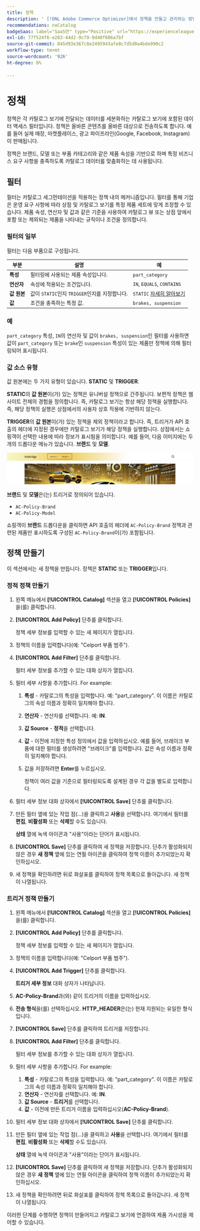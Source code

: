 ```yaml
---
title: 정책
description: ' [!DNL Adobe Commerce Optimizer]에서 정책을 만들고 관리하는 방법을 알아봅니다.'
recommendations: noCatalog
badgeSaas: label="SaaS만" type="Positive" url="https://experienceleague.adobe.com/en/docs/commerce/user-guides/product-solutions" tooltip="Adobe Commerce as a Cloud Service 및 Adobe Commerce Optimizer 프로젝트에만 적용됩니다(Adobe 관리 SaaS 인프라)."
exl-id: 77f524f6-e283-44d2-9c79-9d40f686a7bf
source-git-commit: 845d93e367c8e2495943afe8c7d5d0a4bde990c2
workflow-type: tm+mt
source-wordcount: '926'
ht-degree: 0%

---
```


# 정책

정책은 각 카탈로그 보기에 전달되는 데이터를 세분화하는 카탈로그 보기에 포함된 데이터 액세스 필터입니다. 정책은 올바른 콘텐츠를 올바른 대상으로 전송하도록 합니다. 예를 들어 실제 매장, 마켓플레이스, 광고 파이프라인(Google, Facebook, Instagram)이 판매됩니다.

정책은 브랜드, 모델 또는 부품 카테고리와 같은 제품 속성을 기반으로 하며 특정 비즈니스 요구 사항을 충족하도록 카탈로그 데이터를 맞춤화하는 데 사용됩니다. &#x200B;

## 필터

필터는 카탈로그 세그먼테이션을 적용하는 정책 내의 메커니즘입니다. 필터를 통해 기업은 운영 요구 사항에 따라 상점 및 카탈로그 보기를 특정 제품 세트에 맞게 조정할 수 있습니다. 제품 속성, 연산자 및 값과 같은 기준을 사용하여 카탈로그 뷰 또는 상점 앞에서 포함 또는 제외되는 제품을 나타내는 규칙이나 조건을 정의합니다.

### 필터의 일부

필터는 다음 부품으로 구성됩니다.

| 부분 | 설명 | 예 |
|---|---|---|
| **특성** | 필터링에 사용되는 제품 속성입니다. | `part_category` |
| **연산자** | 속성에 적용되는 조건입니다. | `IN`, `EQUALS`, `CONTAINS` |
| **값 원본** | 값이 `STATIC`인지 `TRIGGER`인지를 지정합니다. | `STATIC` [자세히 알아보기](#value-source-types) |
| **값** | 조건을 충족하는 특정 값. | `brakes, suspension` |

### 예

`part_category` 특성, `IN`의 연산자 및 값이 `brakes, suspension`인 필터를 사용하면 값이 `part_category` 또는 `brake`인 `suspension` 특성이 있는 제품만 정책에 의해 필터링되어 표시됩니다.

### 값 소스 유형

값 원본에는 두 가지 유형이 있습니다. **STATIC** 및 **TRIGGER**.

**STATIC**&#x200B;의 **값 원본**&#x200B;이(가) 있는 정책은 유니버설 정책으로 간주됩니다. 보편적 정책은 웹 사이트 전체의 경험을 정의합니다. 즉, 카탈로그 보기는 항상 해당 정책을 실행합니다. 즉, 해당 정책의 실행은 상점에서의 사용자 상호 작용에 기반하지 않는다.

**TRIGGER**&#x200B;의 **값 원본**&#x200B;이(가) 있는 정책을 제외 정책이라고 합니다. 즉, 트리거가 API 호출의 헤더에 지정된 경우에만 카탈로그 보기가 해당 정책을 실행합니다. 상점에서는 쇼핑객이 선택한 내용에 따라 정보가 표시됨을 의미합니다. 예를 들어, 다음 이미지에는 두 개의 드롭다운 메뉴가 있습니다. **브랜드** 및 **모델**.

![상점 첫 화면의 값 원본 트리거](../assets/policy-trigger.png)

**브랜드** 및 **모델**&#x200B;은(는) 트리거로 정의되어 있습니다.

- `AC-Policy-Brand`
- `AC-Policy-Model`

쇼핑객이 **브랜드** 드롭다운을 클릭하면 API 호출의 헤더에 `AC-Policy-Brand` 정책과 관련된 제품만 표시하도록 구성된 `AC-Policy-Brand`이(가) 포함됩니다.

## 정책 만들기

이 섹션에서는 새 정책을 만듭니다. 정책은 **STATIC** 또는 **TRIGGER**&#x200B;입니다.

### 정적 정책 만들기

1. 왼쪽 메뉴에서 **[!UICONTROL Catalog]** 섹션을 열고 **[!UICONTROL Policies]**&#x200B;을(를) 클릭합니다.

1. **[!UICONTROL Add Policy]** 단추를 클릭합니다.

   정책 세부 정보를 입력할 수 있는 새 페이지가 열립니다. &#x200B;

1. 정책의 이름을 입력합니다(예: &quot;Celport 부품 범주&quot;).

1. **[!UICONTROL Add Filter]** 단추를 클릭합니다.

   필터 세부 정보를 추가할 수 있는 대화 상자가 열립니다.

1. 필터 세부 사항을 추가합니다. For example:

   1. **특성** - 카탈로그의 특성을 입력합니다. 예: &quot;part_category&quot;. 이 이름은 카탈로그의 속성 이름과 정확히 일치해야 합니다.
   1. **연산자** - 연산자를 선택합니다. 예: **IN**&#x200B;.
   1. **값 Source** - **정적**&#x200B;을 선택합니다&#x200B;.
   1. **값** - 이전에 지정한 특성 정의에서 값을 입력하십시오. 예를 들어, 브레이크 부품에 대한 필터를 생성하려면 &quot;브레이크&quot;를 입력합니다. &#x200B;값은 속성 이름과 정확히 일치해야 합니다.
   1. 값을 저장하려면 **Enter**&#x200B;를 누르십시오.

      정책이 여러 값을 기준으로 필터링되도록 설계된 경우 각 값을 별도로 입력합니다.

1. 필터 세부 정보 대화 상자에서 **[!UICONTROL Save]** 단추를 클릭합니다. &#x200B;

1. 만든 필터 옆에 있는 작업 점(...)을 클릭하고 **사용**&#x200B;을 선택합니다. 여기에서 필터를 **편집**, **비활성화** 또는 **삭제**&#x200B;할 수도 있습니다.

   **상태** 열에 녹색 아이콘과 &quot;사용&quot;이라는 단어가 표시됩니다.

1. **[!UICONTROL Save]** 단추를 클릭하여 새 정책을 저장합니다&#x200B;. 단추가 활성화되지 않은 경우 **새 정책** 옆에 있는 연필 아이콘을 클릭하여 정책 이름이 추가되었는지 확인하십시오.

1. 새 정책을 확인하려면 뒤로 화살표를 클릭하여 정책 목록으로 돌아갑니다. &#x200B;새 정책이 나열됩니다.

### 트리거 정책 만들기

1. 왼쪽 메뉴에서 **[!UICONTROL Catalog]** 섹션을 열고 **[!UICONTROL Policies]**&#x200B;을(를) 클릭합니다.

1. **[!UICONTROL Add Policy]** 단추를 클릭합니다.

   정책 세부 정보를 입력할 수 있는 새 페이지가 열립니다. &#x200B;

1. 정책의 이름을 입력합니다(예: &quot;Celport 부품 범주&quot;).

1. **[!UICONTROL Add Trigger]** 단추를 클릭합니다.

   **트리거 세부 정보** 대화 상자가 나타납니다.

1. **AC-Policy-Brand**&#x200B;과(와) 같이 트리거의 이름을 입력하십시오.

1. **전송 형식**&#x200B;을(를) 선택하십시오. **HTTP_HEADER**&#x200B;은(는) 현재 지원되는 유일한 형식입니다.

1. **[!UICONTROL Save]** 단추를 클릭하여 트리거를 저장합니다.

1. **[!UICONTROL Add Filter]** 단추를 클릭합니다.

   필터 세부 정보를 추가할 수 있는 대화 상자가 열립니다.

1. 필터 세부 사항을 추가합니다. For example:

   1. **특성** - 카탈로그의 특성을 입력합니다. 예: &quot;part_category&quot;. 이 이름은 카탈로그의 속성 이름과 정확히 일치해야 합니다.
   1. **연산자** - 연산자를 선택합니다. 예: **IN**&#x200B;.
   1. **값 Source** - **트리거**&#x200B;를 선택합니다&#x200B;.
   1. **값** - 이전에 만든 트리거 이름을 입력하십시오(**AC-Policy-Brand**).

1. 필터 세부 정보 대화 상자에서 **[!UICONTROL Save]** 단추를 클릭합니다. &#x200B;

1. 만든 필터 옆에 있는 작업 점(...)을 클릭하고 **사용**&#x200B;을 선택합니다. 여기에서 필터를 **편집**, **비활성화** 또는 **삭제**&#x200B;할 수도 있습니다.

   **상태** 열에 녹색 아이콘과 &quot;사용&quot;이라는 단어가 표시됩니다.

1. **[!UICONTROL Save]** 단추를 클릭하여 새 정책을 저장합니다&#x200B;. 단추가 활성화되지 않은 경우 **새 정책** 옆에 있는 연필 아이콘을 클릭하여 정책 이름이 추가되었는지 확인하십시오.

1. 새 정책을 확인하려면 뒤로 화살표를 클릭하여 정책 목록으로 돌아갑니다. &#x200B;새 정책이 나열됩니다.

이러한 단계를 수행하면 정책이 만들어지고 카탈로그 보기에 연결하여 제품 가시성을 제어할 수 있습니다.
